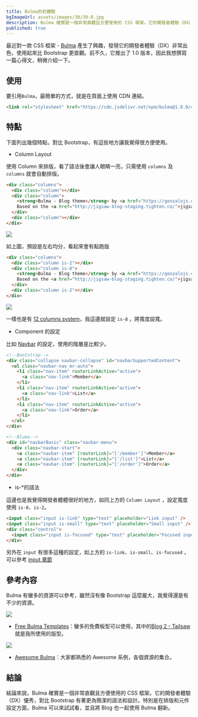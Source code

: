 ```yaml
---
title: Bulma的初體驗
bgImageUrl: assets/images/30/30-0.jpg
description: Bulma 確實是一個非常直觀且方便使用的 CSS 框架。它的開發者體驗（DX）優秀，對比 Bootstrap 有著更為簡潔的語法和設計。特別是在排版和元件設定方面，Bulma 可以來試試看
published: true
---
```


最近對一款 CSS 框架 - [Bulma](https://bulma.io/) 產生了興趣，發現它的開發者體驗（DX）非常出色，使用起來比 Bootstrap 更直觀。前不久，它推出了 1.0 版本，因此我想撰寫一篇心得文，稍微介紹一下。

## 使用

要引用`Bulma`，最簡單的方式，就是在頁面上使用 CDN 連結。

```html
<link rel="stylesheet" href="https://cdn.jsdelivr.net/npm/bulma@1.0.0/css/bulma.min.css" />
```

## 特點

下面列出幾個特點，對比 Bootstrap，有這些地方讓我覺得很方便使用。

- Column Layout

使用 Column 來排版，看了語法後會讓人眼睛一亮，只需使用 `columns` 及 `columns` 就會自動排版。

```html
<div class="columns">
  <div class="column"></div>
  <div class="column">
    <strong>Bulma - Blog theme</strong> by <a href="https://gonzalojs.com">Gonzalo Gutierrez</a>.
    Based on the <a href="http://jigsaw-blog-staging.tighten.co/">jigsaw-blog</a>.
  </div>
  <div class="column"></div>
</div>
```

<img class="img-responsive" loading="lazy" src="assets/images/30/30-1.png">

如上圖，預設是左右均分，看起來會有點跑版

```html
<div class="columns">
  <div class="column is-2"></div>
  <div class="column is-8">
    <strong>Bulma - Blog theme</strong> by <a href="https://gonzalojs.com">Gonzalo Gutierrez</a>.
    Based on the <a href="http://jigsaw-blog-staging.tighten.co/">jigsaw-blog</a>.
  </div>
  <div class="column is-2"></div>
</div>
```

<img class="img-responsive" loading="lazy" src="assets/images/30/30-2.png">

一樣也是有 [12 columns system](https://bulma.io/documentation/columns/sizes/#12-columns-system)，我這邊就設定 `is-8` ，將寬度設寬。

- Component 的設定

比如 [Navbar](https://bulma.io/documentation/components/navbar/) 的設定，使用的階層是比較少。

```html
<!--Bootstrap-->
<div class="collapse navbar-collapse" id="navbarSupportedContent">
  <ul class="navbar-nav mr-auto">
    <li class="nav-item" routerLinkActive="active">
      <a class="nav-link">Member</a>
    </li>
    <li class="nav-item" routerLinkActive="active">
      <a class="nav-link">List</a>
    </li>
    <li class="nav-item" routerLinkActive="active">
      <a class="nav-link">Order</a>
    </li>
  </ul>
</div>
```

```html
<!--Bluma-->
<div id="navbarBasic" class="navbar-menu">
  <div class="navbar-start">
    <a class="navbar-item" [routerLink]="['/member']">Member</a>
    <a class="navbar-item" [routerLink]="['/list']">List</a>
    <a class="navbar-item" [routerLink]="['/order']">Order</a>
  </div>
</div>
```

- is-\*的語法

這邊也是我覺得開發者體體很好的地方，如同上方的 `Column Layout` ，設定寬度使用 `is-8`、`is-2`。

```html
<input class="input is-link" type="text" placeholder="Link input" />
<input class="input is-small" type="text" placeholder="Small input" />
<div class="control">
  <input class="input is-focused" type="text" placeholder="Focused input" />
</div>
```

另外在 `input` 有很多這種的設定，如上方的 `is-link`、`is-small`、`is-focused` ，可以參考 [input 章節](https://bulma.io/documentation/form/input/)

## 參考內容

Bulma 有蠻多的資源可以參考，雖然沒有像 Bootstrap 這麼龎大，我覺得還是有不少的資源。

<img class="img-responsive" loading="lazy" src="assets/images/30/30-3.png">

- [Free Bulma Templates](https://bulmatemplates.github.io/bulma-templates/)：蠻多的免費板型可以使用，其中的[Blog 2 - Tailsaw](https://bulmatemplates.github.io/bulma-templates/templates/blog-tailsaw.html)就是我所使用的版型。

<img class="img-responsive" loading="lazy" src="assets/images/30/30-4.png">

- [Awesome Bulma](https://github.com/aldi/awesome-bulma)：大家都熟悉的 Awesome 系例，各個資源的集合。

## 結論

結論來說，Bulma 確實是一個非常直觀且方便使用的 CSS 框架。它的開發者體驗（DX）優秀，對比 Bootstrap 有著更為簡潔的語法和設計。特別是在排版和元件設定方面，Bulma 可以來試試看，並且將 Blog 也一起使用 Bulma 翻新。
